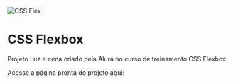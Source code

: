 ![CSS Flex](https://imgur.com/ytMIIUO.png)

# CSS Flexbox

Projeto Luz e cena criado pela Alura no curso de treinamento CSS Flexbox

Acesse a página pronta do projeto aqui: 
